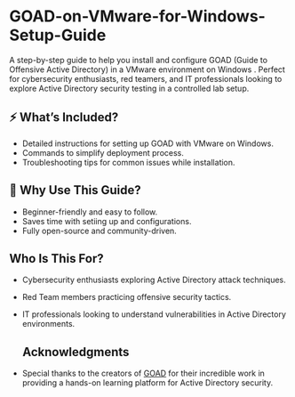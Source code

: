 # GOAD-on-VMware-for-Windows-Setup-Guide
A step-by-step guide to help you install and configure GOAD (Guide to Offensive Active Directory) in a VMware environment on Windows . Perfect for cybersecurity enthusiasts, red teamers, and IT professionals looking to explore Active Directory security testing in a controlled lab setup.


## ⚡ What’s Included?
- Detailed instructions for setting up GOAD with VMware on Windows.
- Commands to simplify deployment process.
- Troubleshooting tips for common issues while installation.

## 🔧 Why Use This Guide?
- Beginner-friendly and easy to follow.
- Saves time with setiing up and configurations.
- Fully open-source and community-driven.

## Who Is This For?
- Cybersecurity enthusiasts exploring Active Directory attack techniques.
- Red Team members practicing offensive security tactics.
- IT professionals looking to understand vulnerabilities in Active Directory environments.

  ## Acknowledgments
- Special thanks to the creators of [GOAD](https://github.com/Orange-Cyberdefense/GOAD) for their incredible work in providing a hands-on learning platform for Active Directory security.

